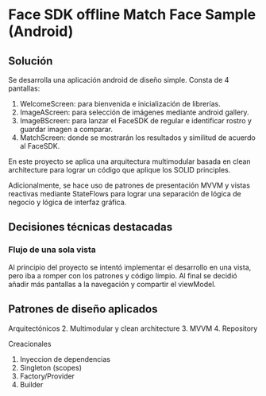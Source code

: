 # Face SDK offline Match Face Sample (Android)

## Solución

Se desarrolla una aplicación android de diseño simple. Consta de 4 pantallas:

1. WelcomeScreen: para bienvenida e inicialización de librerías.
2. ImageAScreen: para selección de imágenes mediante android gallery.
3. ImageBScreen: para lanzar el FaceSDK de regular e identificar rostro y guardar imagen a comparar.
4. MatchScreen: donde se mostrarán los resultados y similitud de acuerdo al FaceSDK.

En este proyecto se aplica una arquitectura multimodular basada en clean architecture para lograr un código
que aplique los SOLID principles. 

Adicionalmente, se hace uso de patrones de presentación MVVM y vistas reactivas mediante StateFlows para lograr 
una separación de lógica de negocio y lógica de interfaz gráfica.

## Decisiones técnicas destacadas

### Flujo de una sola vista
Al principio del proyecto se intentó implementar el desarrollo en una vista, pero iba a romper con los patrones 
y código limpio. Al final se decidió añadir más pantallas a la navegación y compartir el viewModel. 


## Patrones de diseño aplicados

Arquitectónicos
2. Multimodular y clean architecture
3. MVVM
4. Repository


Creacionales
1. Inyeccion de dependencias
2. Singleton (scopes)
3. Factory/Provider
4. Builder






